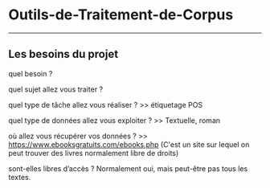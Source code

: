 # Outils-de-Traitement-de-Corpus
---------------------------------
## Les besoins du projet

quel besoin ? 

quel sujet allez vous traiter ? 

quel type de tâche allez vous réaliser ? >> étiquetage POS

quel type de données allez vous exploiter ? >> Textuelle, roman

où allez vous récupérer vos données ? >> https://www.ebooksgratuits.com/ebooks.php (C'est un site sur lequel on peut trouver des livres normalement libre de droits)

sont-elles libres d’accès ? Normalement oui, mais peut-être pas tous les textes.
